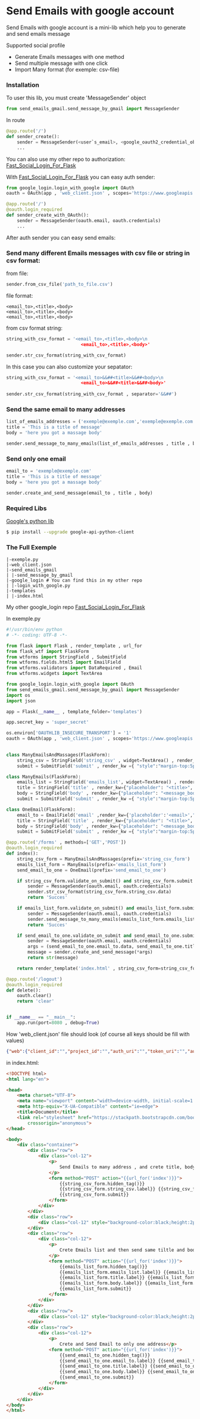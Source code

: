 # Send Emails with google account

Send Emails with google account is a mini-lib which help you to generate and send emails message

Supported social profile
  - Generate Emails messages with one method
  - Send multiple message with one click
  - Import Many format (for exemple: csv-file)
 

### Installation

To user this lib, you must create 'MessageSender' object 

```python
from send_emails_gmail.send_message_by_gmail import MessageSender
```

In route
```python
@app.route('/')
def sender_create():
    sender = MessageSender(<user`s_email>, <google_oauth2_credential_object>)
    ...
```

You can also use my other repo to authorization:
[Fast_Social_Login_For_Flask](https://github.com/Maruda-Patryk/Fast_Social_Login_For_Flask)

With [Fast_Social_Login_For_Flask](https://github.com/Maruda-Patryk/Fast_Social_Login_For_Flask) you can easy auth sender:

```python
from google_login.login_with_google import OAuth
oauth = OAuth(app , 'web_client.json' , scopes='https://www.googleapis.com/auth/gmail.send')

@app.route('/')
@oauth.login_required
def sender_create_with_OAuth():
    sender = MessageSender(oauth.email, oauth.credentials)
    ...
```

After auth sender you can easy send emails:

### Send many different Emails messages with csv file or string in csv format:
    
from file:
```python
sender.from_csv_file('path_to_file.csv')
```
file format:
```csv
<email_to>,<title>,<body>
<email_to>,<title>,<body>
<email_to>,<title>,<body>
```

from csv format string:
```python
string_with_csv_format = '<email_to>,<title>,<body>\n
                            <email_to>,<title>,<body>'

sender.str_csv_format(string_with_csv_format)
```
In this case you can also customize your sepatator:
```python
string_with_csv_format = '<email_to>&&##<title>&&##<body>\n
                            <email_to>&&##<title>&&##<body>'
                            
sender.str_csv_format(string_with_csv_format , separator='&&##')
```

### Send the same email to many addresses

```python
list_of_emails_addresses = ('exemple@exemple.com','exemple@exemple.com','exemple@exemple.com','exemple@exemple.com')
title = 'This is a title of message'
body = 'here you got a massage body'

sender.send_message_to_many_emails(list_of_emails_addresses , title , body)
```

### Send only one email 

```python
email_to = 'exemple@exemple.com'
title = 'This is a title of message'
body = 'here you got a massage body'

sender.create_and_send_message(email_to , title , body)
```

### Required Libs

[Google's python lib](https://developers.google.com/api-client-library/python/)

```sh
$ pip install --upgrade google-api-python-client
```

### The Full Exemple 


```tree
|-exemple.py
|-web_client.json
|-send_emails_gmail
| |-send_message_by_gmail
|-google_login # You can find this in my other repo 
| |-login_with_google.py
|-templates
| |-index.html
```
My other google_login repo [Fast_Social_Login_For_Flask](https://github.com/Maruda-Patryk/Fast_Social_Login_For_Flask)

In exemple.py
```python
#!/usr/bin/env python 
# -*- coding: UTF-8 -*-

from flask import Flask , render_template , url_for
from flask_wtf import FlaskForm
from wtforms import StringField , SubmitField 
from wtforms.fields.html5 import EmailField
from wtforms.validators import DataRequired , Email
from wtforms.widgets import TextArea

from google_login.login_with_google import OAuth
from send_emails_gmail.send_message_by_gmail import MessageSender
import os
import json

app = Flask(__name__ , template_folder='templates')

app.secret_key = 'super_secret'

os.environ['OAUTHLIB_INSECURE_TRANSPORT'] = '1'
oauth = OAuth(app , 'web_client.json' , scopes='https://www.googleapis.com/auth/gmail.send')

    
class ManyEmailsAndMassages(FlaskForm):
    string_csv = StringField('string_csv' , widget=TextArea() , render_kw={"placeholder": "<email.exemple>,<title>,<body>\n<email.exemple>,<title>,<body>\n<email.exemple>,<title>,<body>"}, validators=[DataRequired()])
    submit = SubmitField('submit' , render_kw ={ "style":"margin-top:5px;" , "class":"form-control"})

class ManyEmails(FlaskForm):
    emails_list = StringField('emails_list', widget=TextArea() , render_kw={"placeholder": "<email_to>,<email_to>,<email_to>", "class":"form-control"}, validators=[DataRequired()])
    title = StringField('title' , render_kw={"placeholder": "<title>", "class":"form-control"}, validators=[DataRequired()])
    body = StringField('body' , render_kw={"placeholder": "<message_body>", "class":"form-control"}, validators=[DataRequired()])
    submit = SubmitField('submit' , render_kw ={ "style":"margin-top:5px;" , "class":"form-control"})

class OneEmail(FlaskForm):
    email_to = EmailField('email' ,render_kw={'placeholder':'<email>',"class":"form-control"} , validators=[DataRequired() , Email()])
    title = StringField('title' , render_kw={"placeholder": "<title>", "class":"form-control"}, validators=[DataRequired()])
    body = StringField('body' , render_kw={"placeholder": "<message_body>", "class":"form-control"}, validators=[DataRequired()])
    submit = SubmitField('submit' , render_kw ={ "style":"margin-top:5px;" , "class":"form-control"})

@app.route('/forms' , methods=['GET','POST'])
@oauth.login_required
def index():
    string_csv_form = ManyEmailsAndMassages(prefix='string_csv_form')
    emails_list_form = ManyEmails(prefix='emails_list_form')
    send_email_to_one = OneEmail(prefix='send_email_to_one')

    if string_csv_form.validate_on_submit() and string_csv_form.submit.data:
        sender = MessageSender(oauth.email, oauth.credentials)
        sender.str_csv_format(string_csv_form.string_csv.data)
        return 'Succes'

    if emails_list_form.validate_on_submit() and emails_list_form.submit.data:
        sender = MessageSender(oauth.email, oauth.credentials)
        sender.send_message_to_many_emails(emails_list_form.emails_list.data,emails_list_form.title.data,emails_list_form.body.data)
        return 'Succes'

    if send_email_to_one.validate_on_submit and send_email_to_one.submit.data:
        sender = MessageSender(oauth.email, oauth.credentials)
        args = (send_email_to_one.email_to.data, send_email_to_one.title.data , send_email_to_one.body.data)
        message = sender.create_and_send_message(*args)
        return str(message)

    return render_template('index.html' , string_csv_form=string_csv_form , emails_list_form=emails_list_form ,send_email_to_one=send_email_to_one)

@app.route('/logout')
@oauth.login_required
def delete():
    oauth.clear()
    return 'clear'


if __name__ == "__main__":
    app.run(port=8080 , debug=True)

```

How 'web_client.json' file should look (of course all keys should be fill with values)

```json
{"web":{"client_id":"","project_id":"","auth_uri":"","token_uri":"","auth_provider_x509_cert_url":"","client_secret":"","redirect_uris":[""]}}
```

in index.html:

```html
<!DOCTYPE html>
<html lang="en">

<head>
    <meta charset="UTF-8">
    <meta name="viewport" content="width=device-width, initial-scale=1.0">
    <meta http-equiv="X-UA-Compatible" content="ie=edge">
    <title>Document</title>
    <link rel="stylesheet" href="https://stackpath.bootstrapcdn.com/bootstrap/4.1.3/css/bootstrap.min.css" integrity="sha384-MCw98/SFnGE8fJT3GXwEOngsV7Zt27NXFoaoApmYm81iuXoPkFOJwJ8ERdknLPMO"
        crossorigin="anonymous">
</head>

<body>
    <div class="container">
        <div class="row">
            <div class="col-12">
                <p>
                    Send Emails to many address , and crete title, body for each emails
                </p>
                <form method="POST" action="{{url_for('index')}}">
                    {{string_csv_form.hidden_tag()}}
                    {{string_csv_form.string_csv.label}} {{string_csv_form.string_csv( class='form-control')}}
                    {{string_csv_form.submit}}
                </form>
            </div>
        </div>
        <div class="row">
            <div class="col-12" style="background-color:black;height:2px;margin-top:55px;margin-bottom:55px;"></div>
        </div>
        <div class="row">
            <div class="col-12">
                <p>
                    Crete Emails list and then send same tiltle and body to each one
                </p>
                <form method="POST" action="{{url_for('index')}}">
                    {{emails_list_form.hidden_tag()}}
                    {{emails_list_form.emails_list.label}} {{emails_list_form.emails_list()}}
                    {{emails_list_form.title.label}} {{emails_list_form.title()}}
                    {{emails_list_form.body.label}} {{emails_list_form.body()}}
                    {{emails_list_form.submit}}
                </form>
            </div>
        </div>
        <div class="row">
            <div class="col-12" style="background-color:black;height:2px;margin-top:55px;margin-bottom:55px;"></div>
        </div>
        <div class="row">
            <div class="col-12">
                <p>
                    Crete and Send Email to only one address</p>
                <form method="POST" action="{{url_for('index')}}">
                    {{send_email_to_one.hidden_tag()}}
                    {{send_email_to_one.email_to.label}} {{send_email_to_one.email_to()}}
                    {{send_email_to_one.title.label}} {{send_email_to_one.title()}}
                    {{send_email_to_one.body.label}} {{send_email_to_one.body()}}
                    {{send_email_to_one.submit}}
                </form>
            </div>
        </div>
    </div>
</body>
</html>
```


